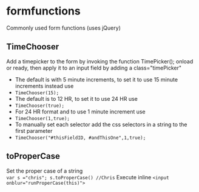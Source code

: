 # formfunctions
Commonly used form functions (uses jQuery)
## TimeChooser
Add a timepicker to the form by invoking the function TimePicker(); onload or ready, then apply it to an input field by adding a class="timePicker"<br>
* The default is with 5 minute increments, to set it to use 15 minute increments instead use 
 * `TimeChooser(15);`
* The default is to 12 HR, to set it to use 24 HR use 
 * `TimeChooser(true);`
* For 24 HR format and to use 1 minute increment use 
 * `TimeChooser(1,true);`
* To manually set each selector add the css selectors in a string to the first parameter 
 * `TimeChooser("#thisFieldID, #andThisOne",1,true);`
## toProperCase
Set the proper case of a string<br>
`var s ="chris"; s.toProperCase() //Chris`
Execute inline
`<input onblur="runProperCase(this)">`
